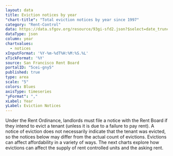 ```yaml
---
layout: data
title: Eviction notices by year
"chart-title": "Total eviction notices by year since 1997"
category: "Rent-Control"
data: https://data.sfgov.org/resource/93gi-sfd2.json?$select=date_trunc_y(file_date)+as+year,count(*)+as+notices&$group=year&$order=year
dataType: json
column: year
chartvalues:
  - notices
xInputFormat: '%Y-%m-%dT%H:%M:%S.%L'
xTickFormat: '%Y'
source: San Francisco Rent Board
portalID: "5cei-gny5"
published: true
type: area
scale: "5"
colors: Blues
axisType: timeseries
"yFormat": ","
xLabel: Year
yLabel: Eviction Notices
---
```


Under the Rent Ordinance, landlords must file a notice with the Rent Board if they intend to evict a tenant (unless it is due to a failure to pay rent). A notice of eviction does not necessarily indicate that the tenant was evicted, so the notices below may differ from the actual count of evictions. Evictions can affect affordability in a variety of ways. The next charts explore how evictions can affect the supply of rent controlled units and the asking rent.